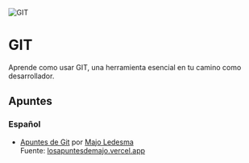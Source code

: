 ![GIT](https://github.com/user-attachments/assets/d6ead8ea-7d6b-46c4-aefe-eee7f4ad1525)

# GIT
Aprende como usar GIT, una herramienta esencial en tu camino como desarrollador.

## Apuntes

### Español
- [Apuntes de Git](https://drive.google.com/file/d/1sHgKrrea1-HpityOEYqFLjRdaum85CnW/view?usp=sharing) por [Majo Ledesma](https://github.com/majoledesma) <br> Fuente: [losapuntesdemajo.vercel.app](https://losapuntesdemajo.vercel.app)
